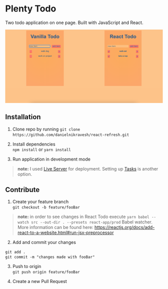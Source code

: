 # Plenty Todo
Two todo application on one page. Built with JavaScript and React.

![screen shot](public/images/screen-shot.jpg)

## Installation
1. Clone repo by running `git clone https://github.com/danielnikravesh/react-refresh.git`

2. Install dependencies  
`npm install` or `yarn install`

3. Run application in development mode  
> **note:** I used [Live Server](https://marketplace.visualstudio.com/items?itemName=ritwickdey.LiveServer) for deployment. Setting up [Tasks](https://stackoverflow.com/a/30043507/10277395) is another option.

## Contribute
1. Create your feature branch  
`git checkout -b feature/fooBar` 
> **note:** in order to see changes in React Todo execute `yarn babel --watch src --out-dir . --presets react-app/prod` Babel watcher. More information can be found here: https://reactjs.org/docs/add-react-to-a-website.html#run-jsx-preprocessor

2. Add and commit your changes 
```
git add .
git commit -m "changes made with fooBar"
```

3. Push to origin   
`git push origin feature/fooBar`

4. Create a new Pull Request 






